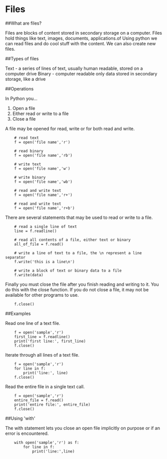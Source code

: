 Files
=====

##What are files?

Files are blocks of content stored in secondary storage on a computer.
Files hold things like text, images, documents, applications.of
Using python we can read files and do cool stuff with the content. 
We can also create new files.


##Types of files

Text - a series of lines of text, usually human readable, stored on a computer drive
Binary - computer readable only data stored in secondary storage, like a drive


##Operations

In Python you...

1. Open a file
2. Either read or write to a file
3. Close a file

A file may be opened for read, write or for both read and write.

```
    # read text
    f = open('file name','r')
    
    # read binary 
    f = open('file name','rb')
    
    # write text
    f = open('file name','w')
    
    # write binary
    f = open('file name','wb')
    
    # read and write text
    f = open('file name','r+')
    
    # read and write text
    f = open('file name','r+b')
```

There are several statements that may be used to read or write to a file.

```
    # read a single line of text
    line = f.readline()
    
    # read all contents of a file, either text or binary
    all_of_file = f.read()
    
    # write a line of text to a file, the \n represent a line separator
    f.write('this is a line\n')

    # write a block of text or binary data to a file
    f.write(data)
```

Finally you must close the file after you finish reading and writing to it. 
You do this with the close function. If you do not close a file, it may not be available
for other programs to use.

```
    f.close()
```

##Examples

Read one line of a text file. 
```
    f = open('sample','r')
    first_line = f.readline()
    print('first line:', first_line)
    f.close()
```

Iterate through all lines of a text file.
```
    f = open('sample','r')
    for line in f:
        print('line:', line)
    f.close()
```

Read the entire file in a single text call.
```
    f = open('sample','r')
    entire_file = f.read()
    print('entire file:', entire_file)
    f.close()
```

##Using 'with'

The with statement lets you close an open file implicitly on purpose or
if an error is encountered.
```
    with open('sample','r') as f:
        for line in f:
            print('line:',line)
```

